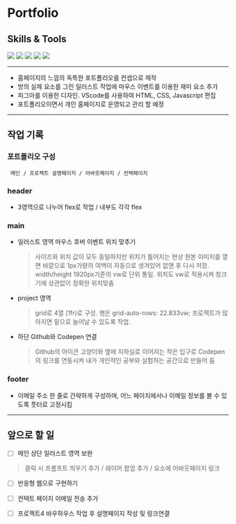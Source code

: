 # Portfolio

## Skills & Tools
<img src="https://img.shields.io/badge/HTML5-E34F26?style=flat-square&logo=HTML5&logoColor=white"/> <img src="https://img.shields.io/badge/CSS3-1572B6?style=flat-square&logo=CSS3&logoColor=white"/> <img src="https://img.shields.io/badge/Javascript-F7DF1E?style=flat-square&logo=Javascript&logoColor=white"/> <img src="https://img.shields.io/badge/Figma-F24E1E?style=flat-square&logo=Figma&logoColor=white"/> <img src="https://img.shields.io/badge/VisualStudiocode-007ACC?style=flat-square&logo=VisualStudiocode&logoColor=white"/>

---

- 홈페이지의 느낌의 독특한 포트폴리오를 컨셉으로 제작
- 방의 실제 요소를 그린 일러스트 작업에 마우스 이벤트를 이용한 재미 요소 추가
- 피그마를 이용한 디자인. VScode를 사용하여 HTML, CSS, Javascript 편집
- 포트폴리오이면서 개인 홈페이지로 운영되고 관리 할 예정

---

## 작업 기록   

### 포트폴리오 구성
```
 메인 / 프로젝트 설명페이지 / 어바웃페이지 / 컨택페이지
```
### header   
 - 3영역으로 나누어 flex로 작업 / 내부도 각각 flex   
### main   
 -   일러스트 영역 마우스 호버 이벤트 위치 맞추기
     > 사이즈와 위치 값이 모두 동일하지만 위치가 틀어지는 현상
 원본 이미지를 열면 바깥으로 1px가량의 여백이 자동으로 생겨있어 없앤 후 다시 저장.
width/height 1920px기준의 vw로 단위 통일. 위치도 vw로 적용시켜 창크기에 상관없이 정확한 위치맞춤   
 - project 영역   
   > grid로 4열 (1fr)로 구성. 행은 grid-auto-rows: 22.833vw; 프로젝트가 많아지면 밑으로 늘어날 수 있도록 작업.   
 - 하단 Github와 Codepen 연결
   > Github의 아이콘 고양이와 옆에 지하실로 이어지는 작은 입구로 Codepen의 링크를 연동시켜
내가 개인적인 공부와 실험하는 공간으로 만들어 둠   
### footer    
 -   이메일 주소 한 줄로 간략하게 구성하며, 어느 페이지에서나 이메일 정보를 볼 수 있도록 풋터로 고정시킴   
 
---   

## 앞으로 할 일
  

 - [ ]  메인 상단 일러스트 영역 보완
   > 클릭 시 프롬프트 띄우기 추가 / 레이어 팝업 추가 / 요소에 어바웃페이지 링크
  
 - [ ]  반응형 웹으로 구현하기
 - [ ]  컨택트 페이지 이메일 전송 추가
 - [ ]  프로젝트4 바우하우스 작업 후 설명페이지 작성 및 링크연결

 
